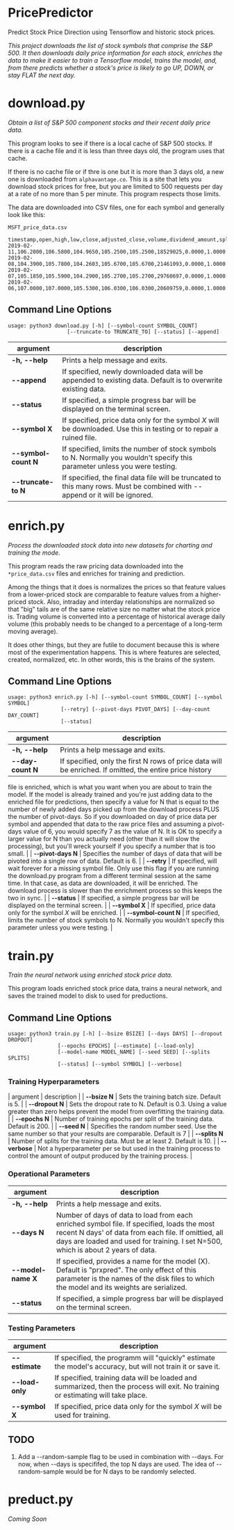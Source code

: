 # PricePredictor
Predict Stock Price Direction using Tensorflow and historic stock prices.

_This project downloads the list of stock symbols that comprise the S&P 500. It then downloads daily price information for each stock, enriches the data to make it easier to train a Tensorflow model, trains the model, and, from there predicts whether a stock's price is likely to go UP, DOWN, or stay FLAT the next day._

# download.py

_Obtain a list of S&P 500 component stocks and their recent daily price data._

This program looks to see if there is a local cache of S&P 500 stocks. If there is a cache file and it is less than three days old, the program uses that cache.

If there is no cache file or if thre is one but it is more than 3 days old, a new one is downloaded from ```alphavantage.co```. This is a site that lets you download stock prices for free, but you are limited to 500 requests per day at a rate of no more than 5 per minute. This program respects those limits.

The data are downloaded into CSV files, one for each symbol and generally look like this:

```
MSFT_price_data.csv
```

```csv
timestamp,open,high,low,close,adjusted_close,volume,dividend_amount,split_coefficient
2019-02-11,106.2000,106.5800,104.9650,105.2500,105.2500,18529025,0.0000,1.0000
2019-02-08,104.3900,105.7800,104.2603,105.6700,105.6700,21461093,0.0000,1.0000
2019-02-07,105.1850,105.5900,104.2900,105.2700,105.2700,29760697,0.0000,1.0000
2019-02-06,107.0000,107.0000,105.5300,106.0300,106.0300,20609759,0.0000,1.0000

```

## Command Line Options

```
usage: python3 download.py [-h] [--symbol-count SYMBOL_COUNT]
                   [--truncate-to TRUNCATE_TO] [--status] [--append]
```

| argument | description |
|----------|-------------|
| **-h, --help** | Prints a help message and exits. |
| **--append** | If specified, newly downloaded data will be appended to existing data. Default is to overwrite existing data. |
| **--status** | If specified, a simple progress bar will be displayed on the terminal screen. |
| **--symbol X** | If specified, price data only for the symbol *X* will be downloaded. Use this in testing or to repair a ruined file. |
| **--symbol-count N** | If specified, limits the number of stock symbols to N. Normally you wouldn't specify this parameter unless you were testing. |
| **--truncate-to N** | If specified, the final data file will be truncated to this many rows. Must be combined with --append or it will be ignored. |


# enrich.py
_Process the downloaded stock data into new datasets for charting and training the mode._

This program reads the raw pricing data downloaded into the `*price_data.csv` files and enriches for training and prediction.

Among the things that it does is normalizes the prices so that feature values from a lower-priced stock are comparable to feature
values from a higher-priced stock. Also, intraday and interday relationships are normalized so that "big" tails are of the same
relative size no matter what the stock price is. Trading volume is converted into a percentage of historical average daily volume
(this probably needs to be changed to a percentage of a long-term moving average).

It does other things, but they are futile to document because this is where most of the experimentation happens. This is where
features are selected, created, normalized, etc. In other words, this is the brains of the system.

## Command Line Options

```
usage: python3 enrich.py [-h] [--symbol-count SYMBOL_COUNT] [--symbol SYMBOL]
                 [--retry] [--pivot-days PIVOT_DAYS] [--day-count DAY_COUNT]
                 [--status]
```

| argument | description |
|----------|-------------|
| **-h, --help** | Prints a help message and exits. |
| **--day-count N** | If specified, only the first N rows of price data will be enriched. If omitted, the entire price history
file is enriched, which is what you want when you are about to train the model. If the model is already trained and you're just
adding data to the enriched file for predictions, then specify a value for N that is equal to the number of newly added days picked
up from the download process PLUS the number of pivot-days. So if you downloaded on day of price data per symbol and appended that
data to the raw price files and assuming a pivot-days value of 6, you would specify 7 as the value of N. It is OK to specify a larger
value for N than you actually need (other than it will slow the processing), but you'll wreck yourself if you specify a number that is too small. |
| **--pivot-days N** | Specifies the number of days of data that will be pivoted into a single row of data. Default is 6. |
| **--retry** | If specified, will wait forever for a missing symbol file. Only use this flag if you are running the download.py program from a different terminal session at the same time. In that case, as data are downloaded, it will be enriched. The download
process is slower than the enrichment process so this keeps the two in sync. |
| **--status** | If specified, a simple progress bar will be displayed on the terminal screen. |
| **--symbol X** | If specified, price data only for the symbol *X* will be enriched. |
| **--symbol-count N** | If specified, limits the number of stock symbols to N. Normally you wouldn't specify this parameter unless you were testing. |

# train.py

_Train the neural network using enriched stock price data._

This program loads enriched stock price data, trains a neural network, and saves the trained model to disk to used for preductions.

## Command Line Options

```
usage: python3 train.py [-h] [--bsize BSIZE] [--days DAYS] [--dropout DROPOUT]
                [--epochs EPOCHS] [--estimate] [--load-only]
                [--model-name MODEL_NAME] [--seed SEED] [--splits SPLITS]
                [--status] [--symbol SYMBOL] [--verbose]
```

### Training Hyperparameters

| argument | description |
| **--bsize N** | Sets the training batch size. Default is 5. |
| **--dropout N** | Sets the dropout rate to N. Default is 0.3. Using a value greater than zero helps prevent the model from overfitting the training data. |
| **--epochs N** | Number of training epochs per split of the training data. Default is 200. |
| **--seed N** | Specifies the random number seed. Use the same number so that your results are comparable. Default is 7 |
| **--splits N** | Number of splits for the training data. Must be at least 2. Default is 10. |
| **--verbose** | Not a hyperparameter per se but used in the training process to control the amount of output produced by the training process. |

### Operational Parameters

| argument | description |
|----------|-------------|
| **-h, --help** | Prints a help message and exits. |
| **--days N** | Number of days of data to load from each enriched symbol file. If specified, loads the most recent N days' of data from each file. If omittied, all days are loaded and used for training. I set N=500, which is about 2 years of data. |
| **--model-name X** | If specified, provides a name for the model (X). Default is "prxpred". The only effect of this parameter is the names of the disk files to which the model and its weights are serialized. |
| **--status** | If specified, a simple progress bar will be displayed on the terminal screen. |


### Testing Parameters

| argument | description |
|----------|-------------|
| **--estimate** | If specified, the programm will "quickly" estimate the model's accuracy, but will not train it or save it. |
| **--load-only** | If specified, training data will be loaded and summarized, then the process will exit. No training or estimating will take place. |
| **--symbol X** | If specified, price data only for the symbol *X* will be used for training. |

## TODO

1. Add a --random-sample flag to be used in combination with --days. For now, when --days is specififed, the top N days are used. The idea of --random-sample would be for N days to be randomly selected.

# preduct.py

_Coming Soon_